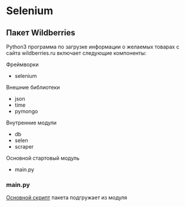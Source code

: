 # Selenium

## Пакет Wildberries

Python3 программа по загрузке информации о желаемых товарах с сайта wildberries.ru включает следующие компоненты:

Фреймворки
- selenium

Внешние библиотеки

- json
- time
- pymongo

Внутренние модули

- db
- selen
- scraper

Основной стартовый модуль

- main.py

### main.py

[Основной скрипт](https://github.com/allseenn/api/blob/main/07.Seminar/main.py) пакета подгружает из модуля 

